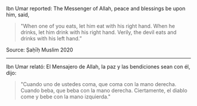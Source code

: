 Ibn Umar reported: The Messenger of Allah, peace and blessings be upon him, said,

>"When one of you eats, let him eat with his right hand. When he drinks, let him drink with his right hand. Verily, the devil eats and drinks with his left hand.”

Source: Ṣaḥīḥ Muslim 2020

<hr>

Ibn Umar relató: El Mensajero de Allah, la paz y las bendiciones sean con él, dijo:

> "Cuando uno de ustedes coma, que coma con la mano derecha. Cuando beba, que beba con la mano derecha. Ciertamente, el diablo come y bebe con la mano izquierda."